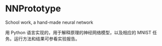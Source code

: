 # NNPrototype
School work, a hand-made neural network 

用 Python 语言实现的，用于解释原理的神经网络模型，以及相应的 MNIST 任务。运行方法和结果可参看实验报告。
